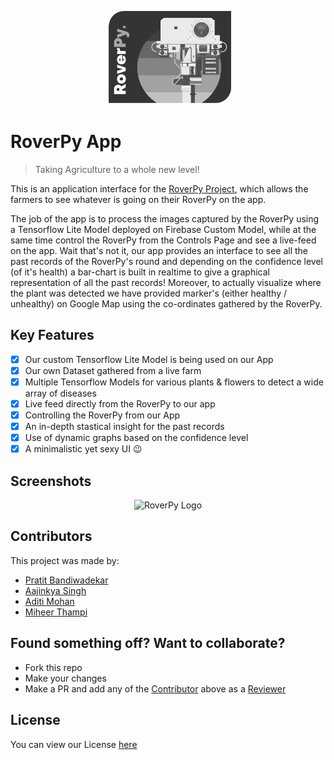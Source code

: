 <p align="center">
  <img height="150px" src="https://raw.githubusercontent.com/RoverPy/RoverPyApp/master/assets/RoverPy_Logo.png" alt="RoverPy Logo" />
</p>

# RoverPy App
> Taking Agriculture to a whole new level!

This is an application interface for the [RoverPy Project](https://github.com/RoverPy/RoverPy), which allows the farmers to see whatever is going on their RoverPy on the app. 

The job of the app is to process the images captured by the RoverPy using a Tensorflow Lite Model deployed on Firebase Custom Model, while at the same time control the RoverPy from the Controls Page and see a live-feed on the app. Wait that's not it, our app provides an interface to see all the past records of the RoverPy's round and depending on the confidence level (of it's health) a bar-chart is built in realtime to give a graphical representation of all the past records! Moreover, to actually visualize where the plant was detected we have provided marker's (either healthy / unhealthy) on Google Map using the co-ordinates gathered by the RoverPy.

## Key Features
- [x] Our custom Tensorflow Lite Model is being used on our App
- [x] Our own Dataset gathered from a live farm
- [x] Multiple Tensorflow Models for various plants & flowers to detect a wide array of diseases
- [x] Live feed directly from the RoverPy to our app
- [x] Controlling the RoverPy from our App
- [x] An in-depth stastical insight for the past records
- [x] Use of dynamic graphs based on the confidence level
- [x] A minimalistic yet sexy UI :wink:

## Screenshots
<p align="center">
  <img src="https://github.com/RoverPy/RoverPyApp/blob/master/assets/RoverPy%20App.jpg" alt="RoverPy Logo" />
</p>
  
## Contributors
This project was made by:
- [Pratit Bandiwadekar](https://github.com/Pratit23)
- [Aajinkya Singh](https://github.com/aajinkya1203)
- [Aditi Mohan](https://github.com/Aditi-Mohan)
- [Miheer Thampi](https://github.com/mimi69-38)

## Found something off? Want to collaborate?
- Fork this repo
- Make your changes
- Make a PR and add any of the [Contributor](https://github.com/RoverPy/RoverPyApp#contributors) above as a [Reviewer](https://docs.github.com/en/free-pro-team@latest/github/collaborating-with-issues-and-pull-requests/requesting-a-pull-request-review)

## License
You can view our License [here](https://github.com/RoverPy/RoverPyApp/blob/master/LICENSE)
